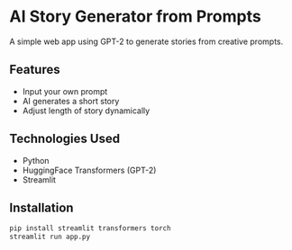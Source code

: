 # AI Story Generator from Prompts

A simple web app using GPT-2 to generate stories from creative prompts.

## Features
- Input your own prompt
- AI generates a short story
- Adjust length of story dynamically

## Technologies Used
- Python
- HuggingFace Transformers (GPT-2)
- Streamlit

## Installation

```bash
pip install streamlit transformers torch
streamlit run app.py
